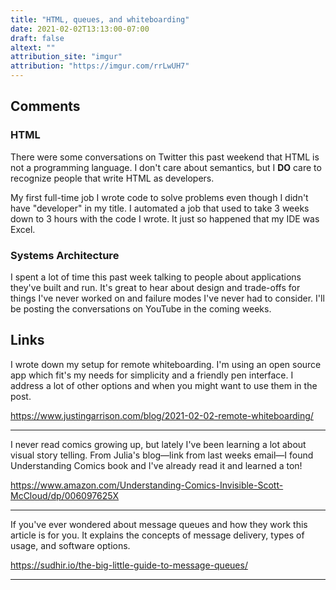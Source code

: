 ```yaml
---
title: "HTML, queues, and whiteboarding"
date: 2021-02-02T13:13:00-07:00
draft: false
altext: ""
attribution_site: "imgur"
attribution: "https://imgur.com/rrLwUH7"
---
```


## Comments

### HTML
There were some conversations on Twitter this past weekend that HTML is not a programming language.
I don't care about semantics, but I **DO** care to recognize people that write HTML as developers.

My first full-time job I wrote code to solve problems even though I didn't have "developer" in my title.
I automated a job that used to take 3 weeks down to 3 hours with the code I wrote.
It just so happened that my IDE was Excel.

### Systems Architecture
I spent a lot of time this past week talking to people about applications they've built and run.
It's great to hear about design and trade-offs for things I've never worked on and failure modes I've never had to consider.
I'll be posting the conversations on YouTube in the coming weeks.

## Links

I wrote down my setup for remote whiteboarding.
I'm using an open source app which fit's my needs for simplicity and a friendly pen interface.
I address a lot of other options and when you might want to use them in the post.

https://www.justingarrison.com/blog/2021-02-02-remote-whiteboarding/

---

I never read comics growing up, but lately I've been learning a lot about visual story telling.
From Julia's blog—link from last weeks email—I found Understanding Comics book and I've already read it and learned a ton!

https://www.amazon.com/Understanding-Comics-Invisible-Scott-McCloud/dp/006097625X

---

If you've ever wondered about message queues and how they work this article is for you.
It explains the concepts of message delivery, types of usage, and software options.

https://sudhir.io/the-big-little-guide-to-message-queues/

---